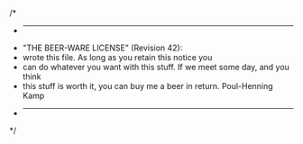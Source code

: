 /*
 * ----------------------------------------------------------------------------
 * "THE BEER-WARE LICENSE" (Revision 42):
 * <Matthieu Bossennec> wrote this file.  As long as you retain this notice you
 * can do whatever you want with this stuff. If we meet some day, and you think
 * this stuff is worth it, you can buy me a beer in return.   Poul-Henning Kamp
 * ----------------------------------------------------------------------------
 */